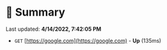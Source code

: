 # 📖 Summary
Last updated: **4/14/2022, 7:42:05 PM**

- `GET` [https://google.com](https://google.com) - **Up** (135ms)
